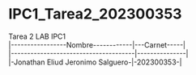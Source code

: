 # IPC1_Tarea2_202300353
Tarea 2 LAB IPC1<br>
|-----------------Nombre------------|---Carnet-----|<br>
|--------------------------------------|---------------|<br>
|-Jonathan Eliud Jeronimo Salguero-|-202300353-|
